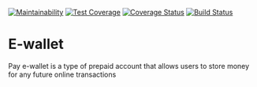 [![Maintainability](https://api.codeclimate.com/v1/badges/40dc0cbdf1ea67dd911c/maintainability)](https://codeclimate.com/github/Aijeyomah/virtual-wallet/maintainability)
[![Test Coverage](https://api.codeclimate.com/v1/badges/40dc0cbdf1ea67dd911c/test_coverage)](https://codeclimate.com/github/Aijeyomah/virtual-wallet/test_coverage)
[![Coverage Status](https://coveralls.io/repos/github/Aijeyomah/virtual-wallet/badge.svg)](https://coveralls.io/github/Aijeyomah/virtual-wallet)
[![Build Status](https://travis-ci.com/Aijeyomah/virtual-wallet.svg?branch=develop)](https://travis-ci.com/Aijeyomah/virtual-wallet)
# E-wallet
Pay e-wallet is a type of prepaid account that allows users to store money for any future online transactions
